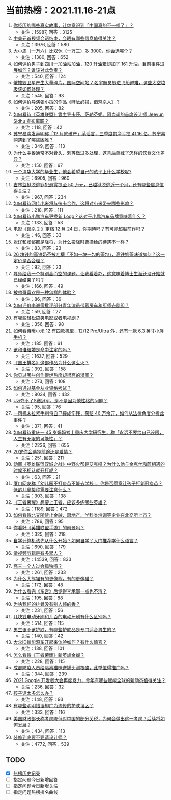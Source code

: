 # 当前热榜：2021.11.16-21点
1. [你经历的哪些真实故事，让你意识到「中国真的不一样了」？](https://www.zhihu.com/question/429896850)
    * 关注：15987, 回答：3125
2. [中美元首视频会晤结束，会晤有哪些信息值得关注？](https://www.zhihu.com/question/499140008)
    * 关注：3976, 回答：580
3. [大小周（一万六）比双休（一万三）多 3000，你会选哪个？](https://www.zhihu.com/question/498546088)
    * 关注：1380, 回答：652
4. [如何评价男子到四川一加油站加油，120 升油箱却加了 161 升油，目前事件进展如何？谁该对此负责？](https://www.zhihu.com/question/498748953)
    * 关注：540, 回答：124
5. [俄摧毁卫星产生大量碎片，国际空间站 7 名宇航员躲进飞船避难，这些太空垃圾该如何处理？](https://www.zhihu.com/question/499245643)
    * 关注：545, 回答：93
6. [如何评价导演张小策的作品《睚眦必报，借鸡杀人》？](https://www.zhihu.com/question/498479877)
    * 关注：205, 回答：82
7. [如何看待《英雄联盟》曾主导卡莎、萨勒芬妮、阿克尚的首席设计师 Jeevun Sidhu 宣布离职？](https://www.zhihu.com/question/498977025)
    * 关注：118, 回答：42
8. [苏宁易购发声明称「12 月底破产」系谣言，三季度其净亏损 41.16 亿，苏宁易购遇到了哪些困难？](https://www.zhihu.com/question/499223921)
    * 关注：349, 回答：113
9. [为什么中餐通常不对骨头、刺等做过多处理，这背后蕴藏了怎样的饮食文化差异？](https://www.zhihu.com/question/498703209)
    * 关注：150, 回答：67
10. [一个清华大学的毕业生，他会希望自己的孩子上什么学校呢?](https://www.zhihu.com/question/403355024)
    * 关注：6905, 回答：960
11. [吉林监狱脱逃罪犯悬赏提至 50 万元，已越狱脱逃近一个月，还有哪些信息值得关注？](https://www.zhihu.com/question/499061162)
    * 关注：967, 回答：234
12. [如何看待网传小米将与徕卡合作，这将对小米带来哪些影响？](https://www.zhihu.com/question/499058533)
    * 关注：218, 回答：111
13. [如何看待小鹏汽车更换新 Logo？这对于小鹏汽车品牌意味着什么？](https://www.zhihu.com/question/499096719)
    * 关注：133, 回答：53
14. [电影《误杀 2 》定档 12 月 24 日，你期待吗？有可能超越前作吗？](https://www.zhihu.com/question/499253434)
    * 关注：46, 回答：33
15. [张辽和张郃都是降将，为什么投降时曹操给的待遇不一样？](https://www.zhihu.com/question/497314098)
    * 关注：83, 回答：23
16. [26 块钱的高铁奶茶被吐槽「不如一块一包的茶包」，高铁奶茶味道如何？这一定价是否合理？](https://www.zhihu.com/question/499171974)
    * 关注：92, 回答：23
17. [导师给我一个特别高而空的课题，让我看着办，这意味着博士生涯还没开始就已经结束了吗？](https://www.zhihu.com/question/495454433)
    * 关注：166, 回答：49
18. [被帅哥喜欢是一种怎样的体验？](https://www.zhihu.com/question/40493811)
    * 关注：86, 回答：36
19. [如何评价李诚儒批评部分青年演员带着房车和厨师去剧组？](https://www.zhihu.com/question/496113706)
    * 关注：59, 回答：27
20. [有哪些轻松搞笑电影或者电视剧？](https://www.zhihu.com/question/268353581)
    * 关注：356, 回答：98
21. [如何看待曝小米 12 有四款机型，12/12 Pro/Ultra 外，还有一款 6.3 英寸小屏手机？](https://www.zhihu.com/question/499016430)
    * 关注：185, 回答：61
22. [该和谁结婚是命中注定的吗？](https://www.zhihu.com/question/477101809)
    * 关注：1637, 回答：529
23. [《国王排名》这部作品为什么这么火？](https://www.zhihu.com/question/496084300)
    * 关注：392, 回答：158
24. [你见过哪些创作很烂热度却很高的漫画？](https://www.zhihu.com/question/388603499)
    * 关注：273, 回答：108
25. [如何通过基金从业资格考试？](https://www.zhihu.com/question/49421538)
    * 关注：8034, 回答：432
26. [Uzi夺不了S赛冠军，是不是因为他性格的问题？](https://www.zhihu.com/question/399538012)
    * 关注：95, 回答：76
27. [一司机未拉紧手刹将自己撞成伤残，获赔 46 万余元，如何从法律角度分析此事件？](https://www.zhihu.com/question/498949591)
    * 关注：371, 回答：41
28. [如何看待重庆一 45 岁妈妈考上重庆大学研究生，称「永远不要给自己设限，人生有无限的可能性」？](https://www.zhihu.com/question/498330384)
    * 关注：2236, 回答：655
29. [20岁你会选择前途还是爱情？](https://www.zhihu.com/question/498277575)
    * 关注：251, 回答：211
30. [动画《英雄联盟双城之战》中野火帮是艾克吗？为什么他与金克丝和蔚相遇的时候不相认就开打呢？](https://www.zhihu.com/question/498713118)
    * 关注：63, 回答：21
31. [厦门网友称「幼儿园不打疫苗不能去学校」，你是否愿意让孩子打新冠疫苗？低龄儿童接种需要注意什么？](https://www.zhihu.com/question/499096661)
    * 关注：303, 回答：138
32. [《王者荣耀》想要上王者，应该多练哪些英雄？](https://www.zhihu.com/question/398186154)
    * 关注：1189, 回答：472
33. [如何看待北交所禁止金融、房地产、学科类培训等企业在北交所上市？](https://www.zhihu.com/question/499240930)
    * 关注：786, 回答：95
34. [你看好《英雄联盟手游》的前景吗？](https://www.zhihu.com/question/427722525)
    * 关注：325, 回答：218
35. [自学计算机该先从什么开始？如何自学？入门推荐学什么语言？](https://www.zhihu.com/question/266720591)
    * 关注：690, 回答：179
36. [做视频剪辑是有多累人？](https://www.zhihu.com/question/309667217)
    * 关注：14539, 回答：833
37. [高三一个人过会孤独吗？](https://www.zhihu.com/question/498422601)
    * 关注：261, 回答：233
38. [为什么大熊猫有的更像熊，有的更像猫？](https://www.zhihu.com/question/497727062)
    * 关注：172, 回答：48
39. [为什么看完《东宫》后觉得李承鄞一点也不渣？](https://www.zhihu.com/question/331046489)
    * 关注：195, 回答：88
40. [为啥我炖的排骨没有别人炖的香？](https://www.zhihu.com/question/495484193)
    * 关注：231, 回答：56
41. [几块钱电动牙刷和几百的电动牙刷有什么区别吗？](https://www.zhihu.com/question/324119500)
    * 关注：514, 回答：115
42. [男生该不该护肤，有哪些护肤品是专门适合男生的？](https://www.zhihu.com/question/485583172)
    * 关注：140, 回答：42
43. [大众ID新能源车开起来体验如何？有什么惊喜？](https://www.zhihu.com/question/486398204)
    * 关注：138, 回答：101
44. [怎么看待《王者荣耀》新英雄金蝉？](https://www.zhihu.com/question/488805200)
    * 关注：228, 回答：115
45. [成都防疫人员给隔离猫咪送罐头测核酸，此举值得推广吗？](https://www.zhihu.com/question/499050715)
    * 关注：344, 回答：239
46. [2021 Google 开发者大会再度发力，今年有哪些赋能全球的新动态值得关注？](https://www.zhihu.com/question/497904703)
    * 关注：236, 回答：32
47. [孩子话太多怎么办？](https://www.zhihu.com/question/496706833)
    * 关注：148, 回答：93
48. [有哪些明明错误却广为流传的护肤误区？](https://www.zhihu.com/question/499111441)
    * 关注：333, 回答：116
49. [美国财政部长称考虑降低对中国的部分关税，为何会做出这一考虑？后续将如何发展？](https://www.zhihu.com/question/499165259)
    * 关注：434, 回答：113
50. [装修到底要不要请设计师？](https://www.zhihu.com/question/268911206)
    * 关注：4772, 回答：539
## TODO
* [x] [热榜历史记录](hot_history/AllHot.md)
* [ ] 指定问题今日新增回答
* [ ] 指定问题今日新增关注
* [ ] 指定问题热榜排名曲线
